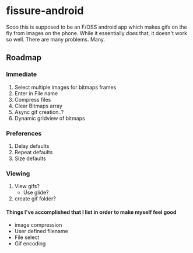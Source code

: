 # fissure-android
Sooo this is supposed to be an F/OSS android app which makes gifs on the fly from images on the phone. While it essentially *does* that, it doesn't work so well. There are many problems. Many.


## Roadmap

### Immediate
1. Select multiple images for bitmaps frames
2. Enter in File name
3. Compress files
3. Clear Bitmaps array
5. Async gif creation..?
4. Dynamic gridview of bitmaps

### Preferences
1. Delay defaults
2. Repeat defaults
3. Size defaults

### Viewing
1. View gifs?
   - Use glide?
2. create gif folder?

#### Things I've accomplished that I list in order to make myself feel good
- image compression
- User defined filename
- File select
- Gif encoding
